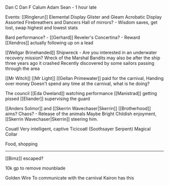 Dan C
Dan F
Calum
Adam
Sean - 1 hour late



Events:
[[Ringlerun]] Elemental Display
Glister and Gleam Acrobatic Display
Assorted Firebreathers and Dancers
Hall of mirrors? - Wisdom saves, get lost, swap highest and lowest stats


Bard performance? - [[Gerhard]]
	Reveler's Concertina? - Reward
	[[Xendros]] actually following up on a lead
	

[[Wellgar Brinehanded]]
	Shipwreck - Are you interested in an underwater recovery mission?
	Wreck of the Marshal
	Bandits may also be after the ship
	three years ago it crashed
	Recently discovered by some sailors passing through the area
	


[[Mr Witch]]
[[Mr Light]]
	[[Gellan Primewater]] paid for the carnival,
	Handing over money
	Doesn't spend any time at the carnival, what is he doing?


The council
	[[Eda Oweland]] watching performance
	[[Manistrad]] getting pissed
	[[Eliander]] supervising the guard

[[Anders Solmor]] and [[Skerrin Wavechaser|Skerrin]]
	[[Brotherhood]] aims? Chaos? - Release of the animals
	Maybe 
	Bright Childish enjoyment, [[Skerrin Wavechaser|Skerrin]] steering him.


Couatl
	Very intelligent, captive
	Ticicoatl (Soothsayer Serpent)
	Magical Collar


Food, shopping


<hr>


[[Bimz]] escaped?

10k gp to remove mounblade

Golden Wire To communicate with the carnival
Kairon has this


